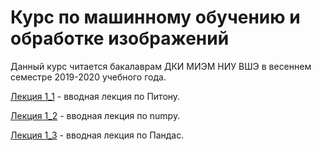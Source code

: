 # Курс по машинному обучению и обработке изображений
Данный курс читается бакалаврам ДКИ МИЭМ НИУ ВШЭ в весеннем семестре 2019-2020 учебного года.

[Лекция 1_1](https://github.com/klyshinsky/ML_And_CV_2020/blob/master/Lecture1_Python.ipynb) - вводная лекция по Питону.

[Лекция 1_2](https://github.com/klyshinsky/ML_And_CV_2020/blob/master/Lecture_20200114_numpy.ipynb) - вводная лекция по numpy.

[Лекция 1_3](https://github.com/klyshinsky/ML_And_CV_2020/blob/master/Lecture_20200114_Pandas.ipynb) - вводная лекция по Пандас.

